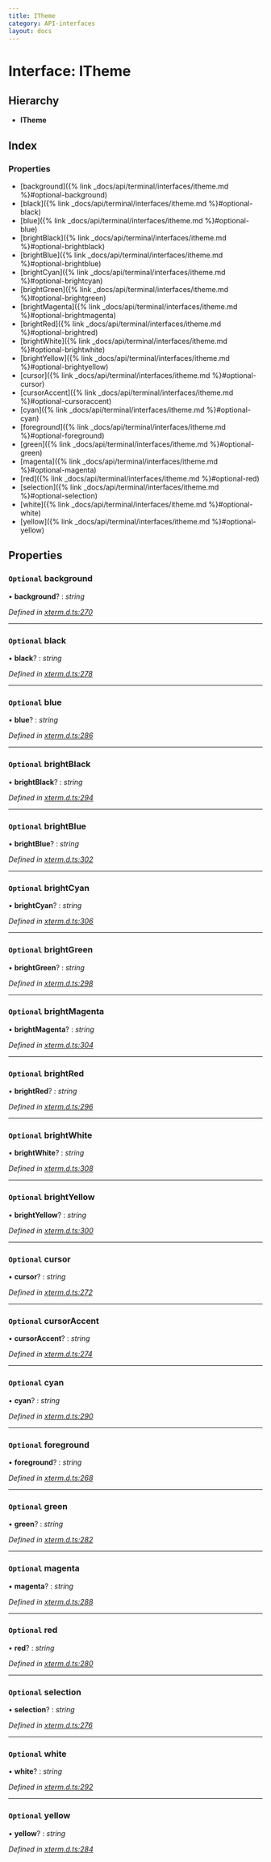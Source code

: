 ```yaml
---
title: ITheme
category: API-interfaces
layout: docs
---
```



# Interface: ITheme

## Hierarchy

* **ITheme**

## Index

### Properties

* [background]({% link _docs/api/terminal/interfaces/itheme.md %}#optional-background)
* [black]({% link _docs/api/terminal/interfaces/itheme.md %}#optional-black)
* [blue]({% link _docs/api/terminal/interfaces/itheme.md %}#optional-blue)
* [brightBlack]({% link _docs/api/terminal/interfaces/itheme.md %}#optional-brightblack)
* [brightBlue]({% link _docs/api/terminal/interfaces/itheme.md %}#optional-brightblue)
* [brightCyan]({% link _docs/api/terminal/interfaces/itheme.md %}#optional-brightcyan)
* [brightGreen]({% link _docs/api/terminal/interfaces/itheme.md %}#optional-brightgreen)
* [brightMagenta]({% link _docs/api/terminal/interfaces/itheme.md %}#optional-brightmagenta)
* [brightRed]({% link _docs/api/terminal/interfaces/itheme.md %}#optional-brightred)
* [brightWhite]({% link _docs/api/terminal/interfaces/itheme.md %}#optional-brightwhite)
* [brightYellow]({% link _docs/api/terminal/interfaces/itheme.md %}#optional-brightyellow)
* [cursor]({% link _docs/api/terminal/interfaces/itheme.md %}#optional-cursor)
* [cursorAccent]({% link _docs/api/terminal/interfaces/itheme.md %}#optional-cursoraccent)
* [cyan]({% link _docs/api/terminal/interfaces/itheme.md %}#optional-cyan)
* [foreground]({% link _docs/api/terminal/interfaces/itheme.md %}#optional-foreground)
* [green]({% link _docs/api/terminal/interfaces/itheme.md %}#optional-green)
* [magenta]({% link _docs/api/terminal/interfaces/itheme.md %}#optional-magenta)
* [red]({% link _docs/api/terminal/interfaces/itheme.md %}#optional-red)
* [selection]({% link _docs/api/terminal/interfaces/itheme.md %}#optional-selection)
* [white]({% link _docs/api/terminal/interfaces/itheme.md %}#optional-white)
* [yellow]({% link _docs/api/terminal/interfaces/itheme.md %}#optional-yellow)

## Properties

### `Optional` background

• **background**? : *string*

*Defined in [xterm.d.ts:270](https://github.com/meganrogge/xterm.js/blob/4.13.0/typings/xterm.d.ts#L270)*

___

### `Optional` black

• **black**? : *string*

*Defined in [xterm.d.ts:278](https://github.com/meganrogge/xterm.js/blob/4.13.0/typings/xterm.d.ts#L278)*

___

### `Optional` blue

• **blue**? : *string*

*Defined in [xterm.d.ts:286](https://github.com/meganrogge/xterm.js/blob/4.13.0/typings/xterm.d.ts#L286)*

___

### `Optional` brightBlack

• **brightBlack**? : *string*

*Defined in [xterm.d.ts:294](https://github.com/meganrogge/xterm.js/blob/4.13.0/typings/xterm.d.ts#L294)*

___

### `Optional` brightBlue

• **brightBlue**? : *string*

*Defined in [xterm.d.ts:302](https://github.com/meganrogge/xterm.js/blob/4.13.0/typings/xterm.d.ts#L302)*

___

### `Optional` brightCyan

• **brightCyan**? : *string*

*Defined in [xterm.d.ts:306](https://github.com/meganrogge/xterm.js/blob/4.13.0/typings/xterm.d.ts#L306)*

___

### `Optional` brightGreen

• **brightGreen**? : *string*

*Defined in [xterm.d.ts:298](https://github.com/meganrogge/xterm.js/blob/4.13.0/typings/xterm.d.ts#L298)*

___

### `Optional` brightMagenta

• **brightMagenta**? : *string*

*Defined in [xterm.d.ts:304](https://github.com/meganrogge/xterm.js/blob/4.13.0/typings/xterm.d.ts#L304)*

___

### `Optional` brightRed

• **brightRed**? : *string*

*Defined in [xterm.d.ts:296](https://github.com/meganrogge/xterm.js/blob/4.13.0/typings/xterm.d.ts#L296)*

___

### `Optional` brightWhite

• **brightWhite**? : *string*

*Defined in [xterm.d.ts:308](https://github.com/meganrogge/xterm.js/blob/4.13.0/typings/xterm.d.ts#L308)*

___

### `Optional` brightYellow

• **brightYellow**? : *string*

*Defined in [xterm.d.ts:300](https://github.com/meganrogge/xterm.js/blob/4.13.0/typings/xterm.d.ts#L300)*

___

### `Optional` cursor

• **cursor**? : *string*

*Defined in [xterm.d.ts:272](https://github.com/meganrogge/xterm.js/blob/4.13.0/typings/xterm.d.ts#L272)*

___

### `Optional` cursorAccent

• **cursorAccent**? : *string*

*Defined in [xterm.d.ts:274](https://github.com/meganrogge/xterm.js/blob/4.13.0/typings/xterm.d.ts#L274)*

___

### `Optional` cyan

• **cyan**? : *string*

*Defined in [xterm.d.ts:290](https://github.com/meganrogge/xterm.js/blob/4.13.0/typings/xterm.d.ts#L290)*

___

### `Optional` foreground

• **foreground**? : *string*

*Defined in [xterm.d.ts:268](https://github.com/meganrogge/xterm.js/blob/4.13.0/typings/xterm.d.ts#L268)*

___

### `Optional` green

• **green**? : *string*

*Defined in [xterm.d.ts:282](https://github.com/meganrogge/xterm.js/blob/4.13.0/typings/xterm.d.ts#L282)*

___

### `Optional` magenta

• **magenta**? : *string*

*Defined in [xterm.d.ts:288](https://github.com/meganrogge/xterm.js/blob/4.13.0/typings/xterm.d.ts#L288)*

___

### `Optional` red

• **red**? : *string*

*Defined in [xterm.d.ts:280](https://github.com/meganrogge/xterm.js/blob/4.13.0/typings/xterm.d.ts#L280)*

___

### `Optional` selection

• **selection**? : *string*

*Defined in [xterm.d.ts:276](https://github.com/meganrogge/xterm.js/blob/4.13.0/typings/xterm.d.ts#L276)*

___

### `Optional` white

• **white**? : *string*

*Defined in [xterm.d.ts:292](https://github.com/meganrogge/xterm.js/blob/4.13.0/typings/xterm.d.ts#L292)*

___

### `Optional` yellow

• **yellow**? : *string*

*Defined in [xterm.d.ts:284](https://github.com/meganrogge/xterm.js/blob/4.13.0/typings/xterm.d.ts#L284)*
